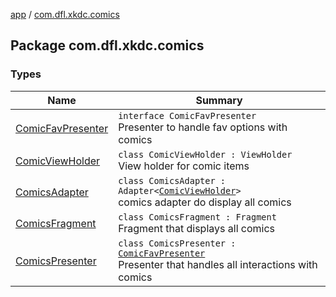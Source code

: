 [app](../index.md) / [com.dfl.xkdc.comics](./index.md)

## Package com.dfl.xkdc.comics

### Types

| Name | Summary |
|---|---|
| [ComicFavPresenter](-comic-fav-presenter/index.md) | `interface ComicFavPresenter`<br>Presenter to handle fav options with comics |
| [ComicViewHolder](-comic-view-holder/index.md) | `class ComicViewHolder : ViewHolder`<br>View holder for comic items |
| [ComicsAdapter](-comics-adapter/index.md) | `class ComicsAdapter : Adapter<`[`ComicViewHolder`](-comic-view-holder/index.md)`>`<br>comics adapter do display all comics |
| [ComicsFragment](-comics-fragment/index.md) | `class ComicsFragment : Fragment`<br>Fragment that displays all comics |
| [ComicsPresenter](-comics-presenter/index.md) | `class ComicsPresenter : `[`ComicFavPresenter`](-comic-fav-presenter/index.md)<br>Presenter that handles all interactions with comics |
